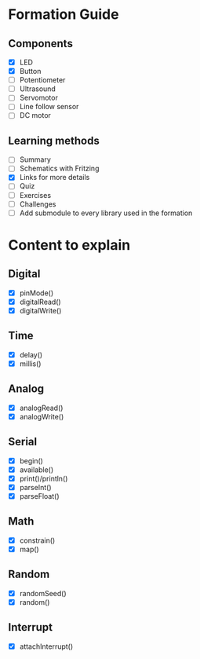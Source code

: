 # Formation Guide
## Components
- [x] LED
- [x] Button
- [ ] Potentiometer
- [ ] Ultrasound
- [ ] Servomotor
- [ ] Line follow sensor
- [ ] DC motor

## Learning methods
- [ ] Summary
- [ ] Schematics with Fritzing
- [x] Links for more details
- [ ] Quiz
- [ ] Exercises
- [ ] Challenges
- [ ] Add submodule to every library used in the formation

# Content to explain

## Digital
- [x] pinMode()
- [x] digitalRead()
- [x] digitalWrite()

## Time
- [x] delay()
- [x] millis()

## Analog
- [x] analogRead()
- [x] analogWrite()

## Serial
- [x] begin()
- [x] available()
- [x] print()/println()
- [x] parseInt()
- [x] parseFloat()

## Math
- [x] constrain()
- [x] map()

## Random
- [x] randomSeed()
- [x] random()

## Interrupt
- [x] attachInterrupt()
